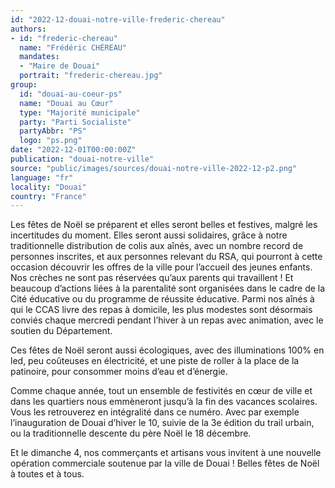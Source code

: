 ```yaml
---
id: "2022-12-douai-notre-ville-frederic-chereau"
authors:
- id: "frederic-chereau"
  name: "Frédéric CHÉREAU"
  mandates: 
  - "Maire de Douai"
  portrait: "frederic-chereau.jpg"
group:
  id: "douai-au-coeur-ps"
  name: "Douai au Cœur"
  type: "Majorité municipale"
  party: "Parti Socialiste"
  partyAbbr: "PS"
  logo: "ps.png"
date: "2022-12-01T00:00:00Z"
publication: "douai-notre-ville"
source: "public/images/sources/douai-notre-ville-2022-12-p2.png"
language: "fr"
locality: "Douai"
country: "France"
---
```


Les fêtes de Noël se préparent et elles seront belles et festives, malgré les incertitudes du moment. Elles seront aussi solidaires, grâce à notre traditionnelle distribution de colis aux aînés, avec un nombre record de personnes inscrites, et aux personnes relevant du RSA, qui pourront à cette occasion découvrir les offres de la ville pour l’accueil des jeunes enfants. Nos crèches ne sont pas réservées qu’aux parents qui travaillent ! Et beaucoup d’actions liées à la parentalité sont organisées dans le cadre de la Cité éducative ou du programme de réussite éducative. Parmi nos aînés à qui le CCAS livre des repas à domicile, les plus modestes sont désormais conviés chaque mercredi pendant l’hiver à un repas avec animation, avec le soutien du Département.

Ces fêtes de Noël seront aussi écologiques, avec des illuminations 100% en led, peu coûteuses en électricité, et une piste de roller à la place de la patinoire, pour consommer moins d’eau et d’énergie.

Comme chaque année, tout un ensemble de festivités en cœur de ville et dans les quartiers nous emmèneront jusqu’à la fin des vacances scolaires. Vous les retrouverez en intégralité dans ce numéro. Avec par exemple l’inauguration de Douai d’hiver le 10, suivie de la 3e édition du trail urbain, ou la traditionnelle descente du père Noël le 18 décembre.

Et le dimanche 4, nos commerçants et artisans vous invitent à une nouvelle opération commerciale soutenue par la ville de Douai ! Belles fêtes de Noël à toutes et à tous.
